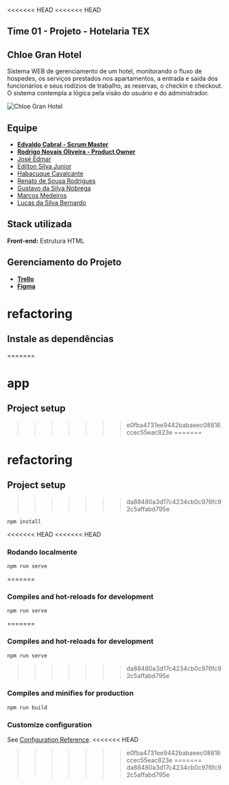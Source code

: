 <<<<<<< HEAD
<<<<<<< HEAD
## Time 01 - Projeto - Hotelaria TEX

## Chloe Gran Hotel

Sistema WEB de gerenciamento de um hotel, monitorando o fluxo de hospedes, os serviços prestados nos apartamentos, a entrada e saída dos funcionários e seus rodízios de trabalho, as reservas, o checkin e checkout. O sistema contempla a lógica pela visão do usuário e do administrador.

![Chloe Gran Hotel](https://i.imgur.com/L6sUJBx.png)

## Equipe

-   [**Edvaldo Cabral - Scrum Master**](https://github.com/edcabralc)
-   [**Rodrigo Novais Oliveira - Product Owner**]()
-   [José Edmar]()
-   [Edilton Silva Junior]()
-   [Habacuque Cavalcante]()
-   [Renato de Sousa Rodrigues](https://github.com/Notare)
-   [Gustavo da Silva Nobrega]()
-   [Marcos Medeiros](https://github.com/mrmedeiro)
-   [Lucas da Silva Bernardo]()

## Stack utilizada

**Front-end:** Estrutura HTML

## Gerenciamento do Projeto

-   [**Trello**](https://trello.com/b/r2J6ImFp/projeto-hotelaria)
-   [**Figma**](https://www.figma.com/file/KxRREhZ3GBQyiFQfaX2bGC/chloe-grand-hotel?node-id=18%3A479&t=4Wzv7nAF6mdNhZox-0)

# refactoring

## Instale as dependências

=======
# app

## Project setup
>>>>>>> e0fba4731ee9442babaeec08816ccec55eac823e
=======
# refactoring

## Project setup
>>>>>>> da88480a3d17c4234cb0c976fc92c5affabd795e
```
npm install
```

<<<<<<< HEAD
<<<<<<< HEAD
### Rodando localmente

```
npm run serve
```
=======
### Compiles and hot-reloads for development
```
npm run serve
```
=======
### Compiles and hot-reloads for development
```
npm run serve
```
>>>>>>> da88480a3d17c4234cb0c976fc92c5affabd795e

### Compiles and minifies for production
```
npm run build
```

### Customize configuration
See [Configuration Reference](https://cli.vuejs.org/config/).
<<<<<<< HEAD
>>>>>>> e0fba4731ee9442babaeec08816ccec55eac823e
=======
>>>>>>> da88480a3d17c4234cb0c976fc92c5affabd795e
